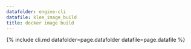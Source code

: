 ```yaml
---
datafolder: engine-cli
datafile: klee_image_build
title: docker image build
---
```

{% include cli.md datafolder=page.datafolder datafile=page.datafile %}
